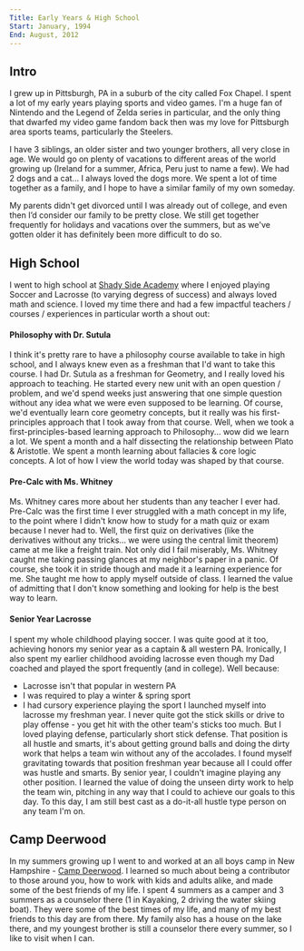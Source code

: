 ```yaml
---
Title: Early Years & High School
Start: January, 1994
End: August, 2012
---
```


## Intro

I grew up in Pittsburgh, PA in a suburb of the city called Fox Chapel. I spent a lot of my early years playing sports and video games. I'm a huge fan of Nintendo and the Legend of Zelda series in particular, and the only thing that dwarfed my video game fandom back then was my love for Pittsburgh area sports teams, particularly the Steelers.

I have 3 siblings, an older sister and two younger brothers, all very close in age. We would go on plenty of vacations to different areas of the world growing up (Ireland for a summer, Africa, Peru just to name a few). We had 2 dogs and a cat... I always loved the dogs more. We spent a lot of time together as a family, and I hope to have a similar family of my own someday.

My parents didn't get divorced until I was already out of college, and even then I’d consider our family to be pretty close. We still get together frequently for holidays and vacations over the summers, but as we've gotten older it has definitely been more difficult to do so.


## High School

I went to high school at [Shady Side Academy](https://www.shadysideacademy.org/) where I enjoyed playing Soccer and Lacrosse (to varying degress of success) and always loved math and science. I loved my time there and had a few impactful teachers / courses / experiences in particular worth a shout out:

#### Philosophy with Dr. Sutula
I think it's pretty rare to have a philosophy course available to take in high school, and I always knew even as a freshman that I'd want to take this course. I had Dr. Sutula as a freshman for Geometry, and I really loved his approach to teaching. He started every new unit with an open question / problem, and we'd spend weeks just answering that one simple question without any idea what we were even supposed to be learning. Of course, we'd eventually learn core geometry concepts, but it really was his first-principles approach that I took away from that course.
Well, when we took a first-principles-based learning approach to Philosophy... wow did we learn a lot. We spent a month and a half dissecting the relationship between Plato & Aristotle. We spent a month learning about fallacies & core logic concepts. A lot of how I view the world today was shaped by that course.

#### Pre-Calc with Ms. Whitney
Ms. Whitney cares more about her students than any teacher I ever had. Pre-Calc was the first time I ever struggled with a math concept in my life, to the point where I didn't know how to study for a math quiz or exam because I never had to. Well, the first quiz on derivatives (like the derivatives without any tricks... we were using the central limit theorem) came at me like a freight train. Not only did I fail miserably, Ms. Whitney caught me taking passing glances at my neighbor's paper in a panic.
Of course, she took it in stride though and made it a learning experience for me. She taught me how to apply myself outside of class. I learned the value of admitting that I don't know something and looking for help is the best way to learn.

#### Senior Year Lacrosse
I spent my whole childhood playing soccer. I was quite good at it too, achieving honors my senior year as a captain & all western PA. Ironically, I also spent my earlier childhood avoiding lacrosse even though my Dad coached and played the sport frequently (and in college). Well because:
- Lacrosse isn't that popular in western PA
- I was required to play a winter & spring sport
- I had cursory experience playing the sport
I launched myself into lacrosse my freshman year. I never quite got the stick skills or drive to play offense - you get hit with the other team's sticks too much. But I loved playing defense, particularly short stick defense. That position is all hustle and smarts, it's about getting ground balls and doing the dirty work that helps a team win without any of the accolades. I found myself gravitating towards that position freshman year because all I could offer was hustle and smarts. By senior year, I couldn't imagine playing any other position. I learned the value of doing the unseen dirty work to help the team win, pitching in any way that I could to achieve our goals to this day. To this day, I am still best cast as a do-it-all hustle type person on any team I'm on.


## Camp Deerwood

In my summers growing up I went to and worked at an all boys camp in New Hampshire - [Camp Deerwood](https://campdeerwood.com/). I learned so much about being a contributor to those around you, how to work with kids and adults alike, and made some of the best friends of my life. I spent 4 summers as a camper and 3 summers as a counselor there (1 in Kayaking, 2 driving the water skiing boat). They were some of the best times of my life, and many of my best friends to this day are from there. My family also has a house on the lake there, and my youngest brother is still a counselor there every summer, so I like to visit when I can.
